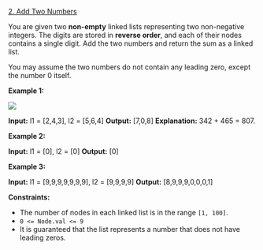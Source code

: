 [2. Add Two Numbers](https://leetcode.com/problems/add-two-numbers/)

You are given two **non-empty** linked lists representing two non-negative integers. The digits are stored in **reverse order**, and each of their nodes contains a single digit. Add the two numbers and return the sum as a linked list.

You may assume the two numbers do not contain any leading zero, except the number 0 itself.

**Example 1:**

![](https://assets.leetcode.com/uploads/2020/10/02/addtwonumber1.jpg)

**Input:** l1 = \[2,4,3\], l2 = \[5,6,4\]
**Output:** \[7,0,8\]
**Explanation:** 342 + 465 = 807.

**Example 2:**

**Input:** l1 = \[0\], l2 = \[0\]
**Output:** \[0\]

**Example 3:**

**Input:** l1 = \[9,9,9,9,9,9,9\], l2 = \[9,9,9,9\]
**Output:** \[8,9,9,9,0,0,0,1\]

**Constraints:**

- The number of nodes in each linked list is in the range `[1, 100]`.
- `0 <= Node.val <= 9`
- It is guaranteed that the list represents a number that does not have leading zeros.

